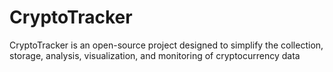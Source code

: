 # CryptoTracker
CryptoTracker is an open-source project designed to simplify the collection, storage, analysis, visualization, and monitoring of cryptocurrency data
